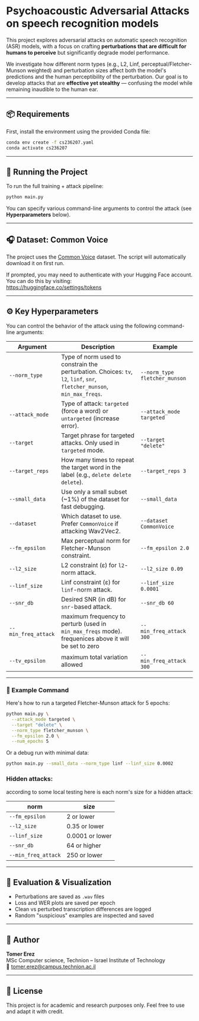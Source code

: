 

# Psychoacoustic Adversarial Attacks on speech recognition models

This project explores adversarial attacks on automatic speech recognition (ASR) models, with a focus on crafting **perturbations that are difficult for humans to perceive** but significantly degrade model performance.

We investigate how different norm types (e.g., L2, Linf, perceptual/Fletcher-Munson weighted) and perturbation sizes affect both the model's predictions and the human perceptibility of the perturbation. Our goal is to develop attacks that are **effective yet stealthy** — confusing the model while remaining inaudible to the human ear.

---

## 📦 Requirements

First, install the environment using the provided Conda file:

```bash
conda env create -f cs236207.yaml
conda activate cs236207
```

---

## 🚀 Running the Project

To run the full training + attack pipeline:

```bash
python main.py
```

You can specify various command-line arguments to control the attack (see **Hyperparameters** below).

---

## 🎧 Dataset: Common Voice

The project uses the [Common Voice](https://huggingface.co/datasets/mozilla-foundation/common_voice_11_0) dataset. The script will automatically download it on first run.

If prompted, you may need to authenticate with your Hugging Face account. You can do this by visiting:  
https://huggingface.co/settings/tokens

---


## ⚙️ Key Hyperparameters

You can control the behavior of the attack using the following command-line arguments:

| Argument            | Description                                                                                                              | Example                                       |
|---------------------|--------------------------------------------------------------------------------------------------------------------------|-----------------------------------------------|
| `--norm_type`       | Type of norm used to constrain the perturbation. Choices: `tv`, `l2`, `linf`, `snr`, `fletcher_munson`, `min_max_freqs`. | `--norm_type fletcher_munson`                |
| `--attack_mode`     | Type of attack: `targeted` (force a word) or `untargeted` (increase error).                                              | `--attack_mode targeted`                      |
| `--target`          | Target phrase for targeted attacks. Only used in `targeted` mode.                                                        | `--target "delete"`                           |
| `--target_reps`     | How many times to repeat the target word in the label (e.g., `delete delete delete`).                                    | `--target_reps 3`                             |
| `--small_data`      | Use only a small subset (~1%) of the dataset for fast debugging.                                                         | `--small_data`                                |
| `--dataset`         | Which dataset to use. Prefer `CommonVoice` if attacking Wav2Vec2.                                                        | `--dataset CommonVoice`                       |
| `--fm_epsilon`      | Max perceptual norm for Fletcher-Munson constraint.                                                                      | `--fm_epsilon 2.0`                            |
| `--l2_size`         | L2 constraint (ε) for `l2`-norm attack.                                                                                  | `--l2_size 0.09`                              |
| `--linf_size`       | Linf constraint (ε) for `linf`-norm attack.                                                                              | `--linf_size 0.0001`                          |
| `--snr_db`          | Desired SNR (in dB) for `snr`-based attack.                                                                              | `--snr_db 60`                                 |
| `--min_freq_attack` | maximum frequency to perturb (used in `min_max_freqs` mode). frequenices above it will be set to zero                    | `--min_freq_attack 300`                       |
| `--tv_epsilon`      | maximum total variation allowed                                                                                          | `--min_freq_attack 300`                       |

---

### 🔁 Example Command

Here's how to run a targeted Fletcher-Munson attack for 5 epochs:

```bash
python main.py \
  --attack_mode targeted \
  --target "delete" \
  --norm_type fletcher_munson \
  --fm_epsilon 2.0 \
  --num_epochs 5
```

Or a debug run with minimal data:

```bash
python main.py --small_data --norm_type linf --linf_size 0.0002
```

### Hidden attacks:

according to some local testing here is each norm's size for a hidden attack:

| norm                | size            |
|---------------------|-----------------|
| `--fm_epsilon`      | 2 or lower      |
| `--l2_size`         | 0.35 or lower   |
| `--linf_size`       | 0.0001 or lower |
| `--snr_db`          | 64 or higher    |
| `--min_freq_attack` | 250 or lower    |



---

## 🧪 Evaluation & Visualization

- Perturbations are saved as `.wav` files
- Loss and WER plots are saved per epoch
- Clean vs perturbed transcription differences are logged
- Random "suspicious" examples are inspected and saved

---

## 👤 Author

**Tomer Erez**  
MSc Computer science, Technion – Israel Institute of Technology  
📧 tomer.erez@campus.technion.ac.il

---

## 📄 License

This project is for academic and research purposes only. Feel free to use and adapt it with credit.


